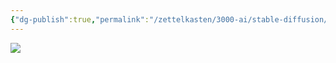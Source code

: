 ```yaml
---
{"dg-publish":true,"permalink":"/zettelkasten/3000-ai/stable-diffusion/tutorials/melhor-metodo-adteiler/","created":"","updated":""}
---
```


![](https://i.imgur.com/swCbkOb.jpg)

